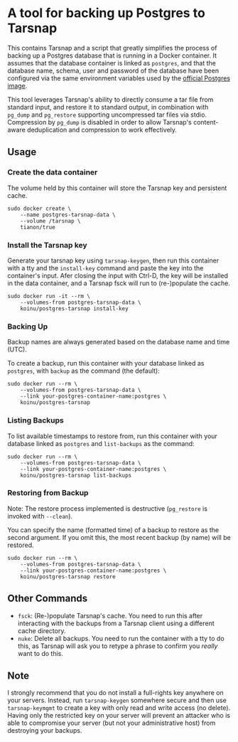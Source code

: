 # A tool for backing up Postgres to Tarsnap

This contains Tarsnap and a script that greatly simplifies the process of backing up a Postgres database that is running in a Docker container. It assumes that the database container is linked as `postgres`, and that the database name, schema, user and password of the database have been configured via the same environment variables used by the [official Postgres image](https://hub.docker.com/_/postgres/).

This tool leverages Tarsnap's ability to directly consume a tar file from standard input, and restore it to standard output, in combination with `pg_dump` and `pg_restore` supporting uncompressed tar files via stdio. Compression by `pg_dump` is disabled in order to allow Tarsnap's content-aware deduplication and compression to work effectively.

## Usage

### Create the data container

The volume held by this container will store the Tarsnap key and persistent cache.

    sudo docker create \
        --name postgres-tarsnap-data \
        --volume /tarsnap \
        tianon/true

### Install the Tarsnap key

Generate your tarsnap key using `tarsnap-keygen`, then run this container with a tty and the `install-key` command and paste the key into the container's input. Afer closing the input with Ctrl-D, the key will be installed in the data container, and a Tarsnap fsck will run to (re-)populate the cache.

    sudo docker run -it --rm \
        --volumes-from postgres-tarsnap-data \
        koinu/postgres-tarsnap install-key

### Backing Up

Backup names are always generated based on the database name and time (UTC).

To create a backup, run this container with your database linked as `postgres`, with `backup` as the command (the default):

    sudo docker run --rm \
        --volumes-from postgres-tarsnap-data \
        --link your-postgres-container-name:postgres \
        koinu/postgres-tarsnap

### Listing Backups

To list available timestamps to restore from, run this container with your database linked as `postgres` and `list-backups` as the command:

    sudo docker run --rm \
        --volumes-from postgres-tarsnap-data \
        --link your-postgres-container-name:postgres \
        koinu/postgres-tarsnap list-backups

### Restoring from Backup

Note: The restore process implemented is destructive (`pg_restore` is invoked with `--clean`).

You can specify the name (formatted time) of a backup to restore as the second argument. If you omit this, the most recent backup (by name) will be restored.

    sudo docker run --rm \
        --volumes-from postgres-tarsnap-data \
        --link your-postgres-container-name:postgres \
        koinu/postgres-tarsnap restore

## Other Commands

*   `fsck`: (Re-)populate Tarsnap's cache. You need to run this after interacting with the backups from a Tarsnap client using a different cache directory.
*   `nuke`: Delete all backups. You need to run the container with a tty to do this, as Tarsnap will ask you to retype a phrase to confirm you *really* want to do this.

## Note

I strongly recommend that you do not install a full-rights key anywhere on your servers. Instead, run `tarsnap-keygen` somewhere secure and then use `tarsnap-keymgmt` to create a key with only read and write access (no delete). Having only the restricted key on your server will prevent an attacker who is able to compromise your server (but not your administrative host) from destroying your backups.

